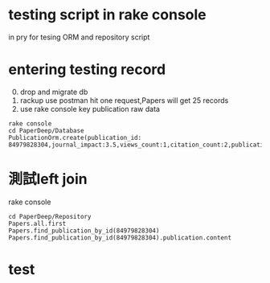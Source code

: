 # testing script in rake console
in pry for tesing ORM and repository script
# entering testing record
0. drop and migrate db
1. rackup use postman hit one request,Papers will get 25 records
2. use rake console key publication raw data
```
rake console
cd PaperDeep/Database
PublicationOrm.create(publication_id: 84979828304,journal_impact:3.5,views_count:1,citation_count:2,publication_year:2000,source_title:"IEEE")
```
# 測試left join
rake console
```
cd PaperDeep/Repository
Papers.all.first
Papers.find_publication_by_id(84979828304)
Papers.find_publication_by_id(84979828304).publication.content
```
# test